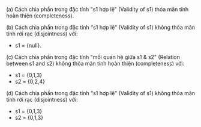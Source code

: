 (a) Cách chia phần trong đặc tính "s1 hợp lệ" (Validity of s1) thỏa mãn tính hoàn thiện (completeness).

(b) Cách chia phần trong đặc tính "s1 hợp lệ" (Validity of s1) không thỏa mãn tính rời rạc (disjointness) với:
- s1 = {null}.

(c) Cách chia phần trong đặc tính "mối quan hệ giữa s1 & s2" (Relation between s1 and s2) không thỏa mãn tính hoàn thiện (completeness) với:
- s1 = {0,1,3}
- s2 = {0,2,4}

(d) Cách chia phần trong đặc tính "s1 hợp lệ" (Validity of s1) không thỏa mãn tính rời rạc (disjointness) với:
- s1 = {0,1,3}
- s2 = {0,1,3}